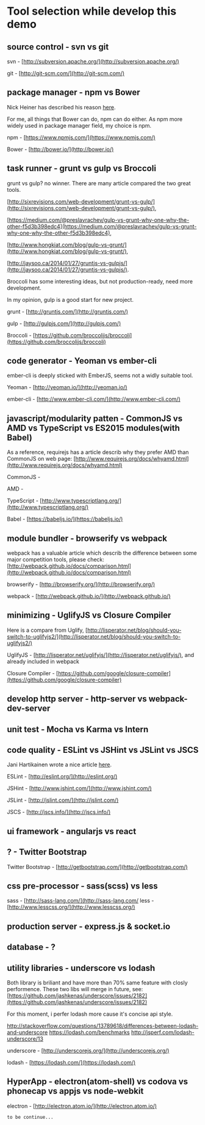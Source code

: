 # Tool selection while develop this demo


## source control - svn vs git
svn - [http://subversion.apache.org/](http://subversion.apache.org/)

git - [http://git-scm.com/](http://git-scm.com/)

## package manager - npm vs Bower
Nick Heiner has described his reason 
[here](https://medium.com/@nickheiner/why-my-team-uses-npm-instead-of-bower-eecfe1b9afcb).

For me, all things that Bower can do, npm can do either. 
As npm more widely used in package manager field, my choice is npm.

npm - [https://www.npmjs.com/](https://www.npmjs.com/)

Bower - [http://bower.io/](http://bower.io/) 

## task runner - grunt vs gulp vs Broccoli
grunt vs gulp? no winner. There are many article compared the two great tools. 

[http://sixrevisions.com/web-development/grunt-vs-gulp/](http://sixrevisions.com/web-development/grunt-vs-gulp/), 

[https://medium.com/@preslavrachev/gulp-vs-grunt-why-one-why-the-other-f5d3b398edc4](https://medium.com/@preslavrachev/gulp-vs-grunt-why-one-why-the-other-f5d3b398edc4),
 
[http://www.hongkiat.com/blog/gulp-vs-grunt/](http://www.hongkiat.com/blog/gulp-vs-grunt/), 

[http://jaysoo.ca/2014/01/27/gruntjs-vs-gulpjs/](http://jaysoo.ca/2014/01/27/gruntjs-vs-gulpjs/).


Broccoli has some interesting ideas, but not production-ready, need more development.

In my opinion, gulp is a good start for new project. 

grunt - [http://gruntjs.com/](http://gruntjs.com/)

gulp - [http://gulpjs.com/](http://gulpjs.com/)

Broccoli - [https://github.com/broccolijs/broccoli](https://github.com/broccolijs/broccoli)

## code generator - Yeoman vs ember-cli

ember-cli is deeply sticked with EmberJS, seems not a widly suitable tool.

Yeoman - [http://yeoman.io/](http://yeoman.io/)

ember-cli - [http://www.ember-cli.com/](http://www.ember-cli.com/)

## javascript/modularity patten - CommonJS vs AMD vs TypeScript vs ES2015 modules(with Babel)
As a reference, requirejs has a article describ why they prefer AMD than CommonJS on web page:
 [http://www.requirejs.org/docs/whyamd.html](http://www.requirejs.org/docs/whyamd.html)

CommonJS - 

AMD - 

TypeScript - [http://www.typescriptlang.org/](http://www.typescriptlang.org/)

Babel - [https://babeljs.io/](https://babeljs.io/)

## module bundler - browserify vs webpack
webpack has a valuable article which describ the difference between some major competition tools, please check:
 [http://webpack.github.io/docs/comparison.html](http://webpack.github.io/docs/comparison.html)

browserify - [http://browserify.org/](http://browserify.org/)

webpack - [http://webpack.github.io/](http://webpack.github.io/)

## minimizing - UglifyJS vs Closure Compiler
Here is a compare from Uglify, [http://lisperator.net/blog/should-you-switch-to-uglifyjs2/](http://lisperator.net/blog/should-you-switch-to-uglifyjs2/)

UglifyJS - [http://lisperator.net/uglifyjs/](http://lisperator.net/uglifyjs/), and already included in webpack

Closure Compiler - [https://github.com/google/closure-compiler](https://github.com/google/closure-compiler)

## develop http server - http-server vs webpack-dev-server

## unit test - Mocha vs Karma vs Intern

## code quality - ESLint vs JSHint vs JSLint vs JSCS
Jani Hartikainen wrote a nice article 
[here](http://www.sitepoint.com/comparison-javascript-linting-tools/).

ESLint - [http://eslint.org/](http://eslint.org/)

JSHint - [http://www.jshint.com/](http://www.jshint.com/)

JSLint - [http://jslint.com/](http://jslint.com/)

JSCS - [http://jscs.info/](http://jscs.info/)

## ui framework - angularjs vs react

## ? - Twitter Bootstrap
Twitter Bootstrap - [http://getbootstrap.com/](http://getbootstrap.com/)

## css pre-processor - sass(scss) vs less
sass - [http://sass-lang.com/](http://sass-lang.com/
less - [http://www.lesscss.org/](http://www.lesscss.org/)


## production server - express.js & socket.io

## database - ?

## utility libraries - underscore vs lodash
Both library is briliant and have more than 70% same feature with closly performence.
These two libs will merge in future, see: [https://github.com/jashkenas/underscore/issues/2182](https://github.com/jashkenas/underscore/issues/2182)

For this moment, i perfer lodash more cause it's concise api style.

http://stackoverflow.com/questions/13789618/differences-between-lodash-and-underscore
https://lodash.com/benchmarks
http://jsperf.com/lodash-underscore/13

underscore - [http://underscorejs.org/](http://underscorejs.org/)

lodash - [https://lodash.com/](https://lodash.com/)


## HyperApp - electron(atom-shell) vs codova vs phonecap vs appjs vs node-webkit

electron - [http://electron.atom.io/](http://electron.atom.io/)



```
to be continue...
```